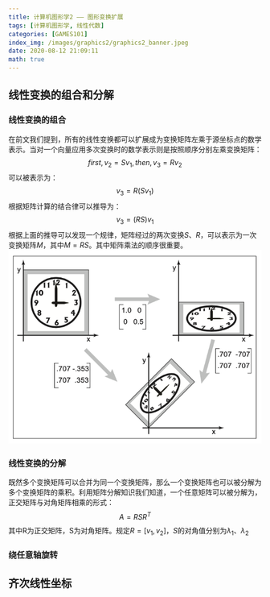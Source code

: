 ```yaml
---
title: 计算机图形学2 —— 图形变换扩展
tags: [计算机图形学, 线性代数]
categories: [GAMES101]
index_img: /images/graphics2/graphics2_banner.jpeg
date: 2020-08-12 21:09:11
math: true
---
```

## 线性变换的组合和分解

### 线性变换的组合
在前文我们提到，所有的线性变换都可以扩展成为变换矩阵左乘于源坐标点的数学表示。当对一个向量应用多次变换时的数学表示则是按照顺序分别左乘变换矩阵：
$$
first, v_2 = Sv_1, then, v_3 = Rv_2
$$
可以被表示为：
$$
v_3 = R(Sv_1)
$$
根据矩阵计算的结合律可以推导为：
$$
v_3 = (RS)v_1
$$
根据上面的推导可以发现一个规律，矩阵经过的两次变换$S$、$R$，可以表示为一次变换矩阵$M$，其中$M = RS$。其中矩阵乘法的顺序很重要。
![](/images/graphics2/graphics2_compose.png)

### 线性变换的分解
既然多个变换矩阵可以合并为同一个变换矩阵，那么一个变换矩阵也可以被分解为多个变换矩阵的乘积。利用矩阵分解知识我们知道，一个任意矩阵可以被分解为，正交矩阵与对角矩阵相乘的形式：
$$
A = RSR^T
$$
其中R为正交矩阵，S为对角矩阵。规定$R = [v_1, v_2]$，$S$的对角值分别为$\lambda_1$、$\lambda_2$
### 绕任意轴旋转

## 齐次线性坐标